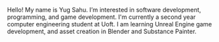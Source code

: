 Hello! My name is Yug Sahu. 
I’m interested in software development, programming, and game development. 
I'm currently a second year computer engineering student at Uoft. 
I am learning Unreal Engine game development, and asset creation in Blender and Substance Painter.

<!---
yug2005/yug2005 is a ✨ special ✨ repository because its `README.md` (this file) appears on your GitHub profile.
You can click the Preview link to take a look at your changes.
--->
